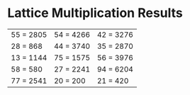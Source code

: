 # Lattice Multiplication Results

|   |   |   |
|---|---|---|
| 55 = 2805 | 54 = 4266 | 42 = 3276 |
| 28 = 868 | 44 = 3740 | 35 = 2870 |
| 13 = 1144 | 75 = 1575 | 56 = 3976 |
| 58 = 580 | 27 = 2241 | 94 = 6204 |
| 77 = 2541 | 20 = 200 | 21 = 420 |
